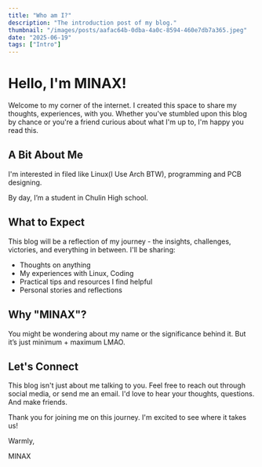 ```yaml
---
title: "Who am I?"
description: "The introduction post of my blog."
thumbnail: "/images/posts/aafac64b-0dba-4a0c-8594-460e7db7a365.jpeg"
date: "2025-06-19"
tags: ["Intro"]
---
```


# Hello, I'm MINAX!


Welcome to my corner of the internet. I created this space to share my thoughts, experiences, with you. Whether you've stumbled upon this blog by chance or you're a friend curious about what I'm up to, I'm happy you read this.


## A Bit About Me


I'm interested in filed like Linux(I Use Arch BTW), programming and PCB designing. 


By day, I’m a student in Chulin High school.


## What to Expect


This blog will be a reflection of my journey - the insights, challenges, victories, and everything in between. I'll be sharing:

- Thoughts on anything
- My experiences with Linux, Coding
- Practical tips and resources I find helpful
- Personal stories and reflections

## Why "MINAX"?


You might be wondering about my name or the significance behind it. But it’s just minimum + maximum LMAO.


## Let's Connect


This blog isn't just about me talking to you. Feel free to reach out through social media, or send me an email. I'd love to hear your thoughts, questions. And make friends.


Thank you for joining me on this journey. I'm excited to see where it takes us!


Warmly,


MINAX


